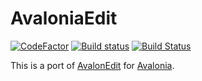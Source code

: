 # AvaloniaEdit

[![CodeFactor](https://www.codefactor.io/repository/github/AvaloniaUI/avaloniaedit/badge)](https://www.codefactor.io/repository/github/avaloniaui/avaloniaedit)
[![Build status](https://ci.appveyor.com/api/projects/status/tqinv44bm76mtx9q/branch/master?svg=true)](https://ci.appveyor.com/project/avaloniaui/avaloniaedit)
[![Build Status](https://travis-ci.org/AvaloniaUI/AvaloniaEdit.svg?branch=master)](https://travis-ci.org/AvaloniaUI/AvaloniaEdit)

This is a port of [AvalonEdit](https://github.com/icsharpcode/AvalonEdit) for [Avalonia](https://github.com/AvaloniaUI/Avalonia).

